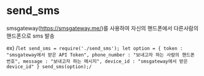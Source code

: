 # send_sms
smsgateway(https://smsgateway.me/)를 사용하여 자신의 핸드폰에서 다른사람의 핸드폰으로 sms 발송

ex)
/`let send_sms = require('./send_sms');
let option = {
  token : "smsgateway에서 받은 API Token",
  phone_number : "보내고자 하는 사람의 핸드폰 번호",
  message : "보내고자 하는 메시지",
  device_id : "smsgateway에서 받은 device_id"
}
send_sms(option);/`
